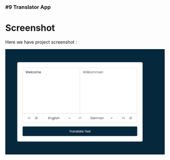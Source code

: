 ### #9 Translator App

# Screenshot

Here we have project screenshot :

![screenshot](./Screenshot_3.png)
